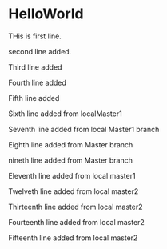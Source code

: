 # HelloWorld

THis is first line.

second line added.

Third line added

Fourth line added

Fifth line added

Sixth line added from localMaster1

Seventh line added from local Master1 branch

Eighth line added from Master branch

nineth line added from Master branch

Eleventh line added from local master1

Twelveth line added from local master2

Thirteenth line added from local master2

Fourteenth line added from local master2

Fifteenth line added from local master2
